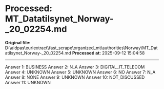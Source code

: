 # Processed: MT_Datatilsynet_Norway-_20_02254.md

**Original file:** D:\aidpas\eurlextract\fast_scrape\organized_mt\authorities\Norway\MT_Datatilsynet_Norway-_20_02254.md
**Processed at:** 2025-09-12 15:04:58

---

Answer 1: BUSINESS
Answer 2: N_A
Answer 3: DIGITAL_IT_TELECOM
Answer 4: UNKNOWN
Answer 5: UNKNOWN
Answer 6: NO
Answer 7: N_A
Answer 8: NONE
Answer 9: UNKNOWN
Answer 10: NOT_DISCUSSED
Answer 11: UNKNOWN